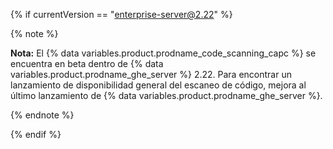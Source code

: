 {% if currentVersion == "enterprise-server@2.22" %}

{% note %}

**Nota:** El {% data variables.product.prodname_code_scanning_capc %} se encuentra en beta dentro de {% data variables.product.prodname_ghe_server %} 2.22. Para encontrar un lanzamiento de disponibilidad general del escaneo de código, mejora al último lanzamiento de {% data variables.product.prodname_ghe_server %}.

{% endnote %}

{% endif %}
